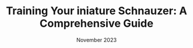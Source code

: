 ---
id: 17
slug: "/miniature-schnauzer"
linkText: "Miniature Schnauzer"
date: "November 2023"
title: "Training Your iniature Schnauzer: A Comprehensive Guide"
description: ""
summary: ""
featuredImage: ../images/miniature-schnauzer.jpg
---